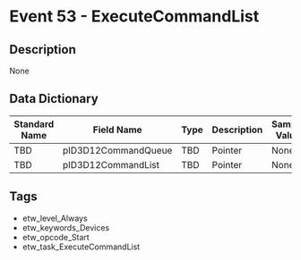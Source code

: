 # Event 53 - ExecuteCommandList

## Description
None

## Data Dictionary
|Standard Name|Field Name|Type|Description|Sample Value|
|---|---|---|---|---|
|TBD|pID3D12CommandQueue|TBD|Pointer|None|None|
|TBD|pID3D12CommandList|TBD|Pointer|None|None|

## Tags
* etw_level_Always
* etw_keywords_Devices
* etw_opcode_Start
* etw_task_ExecuteCommandList